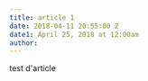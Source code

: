 ```yaml
---
title: article 1
date: 2018-04-11 20:55:00 Z
date1: April 25, 2018 at 12:00am
author: 
---
```


test d'article